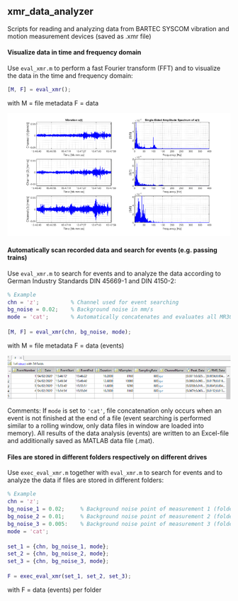 ## xmr_data_analyzer

Scripts for reading and analyzing data from BARTEC SYSCOM vibration and motion measurement devices (saved as .xmr file)


#### Visualize data in time and frequency domain

Use `eval_xmr.m` to perform a fast Fourier transform (FFT) and to visualize the data in the time and frequency domain:

```matlab
[M, F] = eval_xmr();
```
with M = file metadata
     F = data

![Data in time and frequency domain](data/figure_1.png)


#### Automatically scan recorded data and search for events (e.g. passing trains)

Use `eval_xmr.m` to search for events and to analyze the data according to German Industry Standards DIN 45669-1 and DIN 4150-2:

```matlab
% Example
chn = 'z';          % Channel used for event searching
bg_noise = 0.02;    % Background noise in mm/s
mode = 'cat';       % Automatically concatenates and evaluates all MR3000C files in current folder

[M, F] = eval_xmr(chn, bg_noise, mode);
```
with M = file metadata
     F = data (events)

![Output table of data analysis](data/figure_2.png)

Comments: If `mode` is set to `'cat'`, file concatenation only occurs when an event is not finished at the end of a file (event searching is performed similar to a rolling window, only data files in window are loaded into memory). All results of the data analysis (events) are written to an Excel-file and additionally saved as MATLAB data file (.mat).


#### Files are stored in different folders respectively on different drives

Use `exec_eval_xmr.m` together with `eval_xmr.m` to search for events and to analyze the data if files are stored in different folders:

```matlab
% Example
chn = 'z';
bg_noise_1 = 0.02;     % Background noise point of measurement 1 (folder A)
bg_noise_2 = 0.01;     % Background noise point of measurement 2 (folder B)
bg_noise_3 = 0.005:    % Background noise point of measurement 3 (folder C)
mode = 'cat';

set_1 = {chn, bg_noise_1, mode};
set_2 = {chn, bg_noise_2, mode};
set_3 = {chn, bg_noise_3, mode};

F = exec_eval_xmr(set_1, set_2, set_3);
```
with F = data (events) per folder



